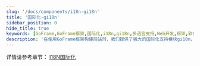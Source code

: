 ```yaml
---
slug: '/docs/components/i18n-gi18n'
title: '国际化-gi18n'
sidebar_position: 0
hide_title: true
keywords: [GoFrame,GoFrame框架,国际化,i18n,gi18n,多语言支持,Web开发,框架,软件本地化,开源]
description: '在使用GoFrame框架构建网站时，我们提供了强大的国际化支持模块gi18n，旨在简化Web应用程序的多语言实现。通过这种方式，开发者能够更高效地满足全球用户的语言需求，提高用户体验和产品的可接受度。'
---
```


详情请参考章节： [I18N国际化](../../核心组件/I18N国际化/I18N国际化.md)

